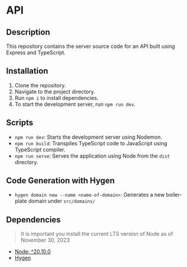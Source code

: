 # API

## Description

This repository contains the server source code for an API built using Express and TypeScript.

## Installation

1. Clone the repository.
2. Navigate to the project directory.
3. Run `npm i` to install dependencies.
4. To start the development server, run `npm run dev`.

## Scripts

- `npm run dev`: Starts the development server using Nodemon.
- `npm run build`: Transpiles TypeScript code to JavaScript using TypeScript compiler.
- `npm run serve`: Serves the application using Node from the `dist` directory.

## Code Generation with Hygen

- `hygen domain new --name <name-of-domain>`: Generates a new boiler-plate domain under `src/domains/`

## Dependencies

> It is important you install the current LTS version of Node as of November 30, 2023

- [Node: ^20.10.0](https://nodejs.org/en)
- [Hygen](https://www.hygen.io/docs/quick-start)
